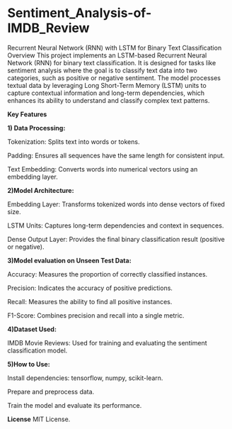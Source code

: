 # Sentiment_Analysis-of-IMDB_Review
Recurrent Neural Network (RNN) with LSTM for Binary Text Classification
Overview
This project implements an LSTM-based Recurrent Neural Network (RNN) for binary text classification. It is designed for tasks like sentiment analysis where the goal is to classify text data into two categories, such as positive or negative sentiment. The model processes textual data by leveraging Long Short-Term Memory (LSTM) units to capture contextual information and long-term dependencies, which enhances its ability to understand and classify complex text patterns.

**Key Features**

**1) Data Processing:**
   
Tokenization: Splits text into words or tokens.

Padding: Ensures all sequences have the same length for consistent input.

Text Embedding: Converts words into numerical vectors using an embedding layer.

**2)Model Architecture:**

Embedding Layer: Transforms tokenized words into dense vectors of fixed size.

LSTM Units: Captures long-term dependencies and context in sequences.

Dense Output Layer: Provides the final binary classification result (positive or negative).

**3)Model evaluation on Unseen Test Data:**

Accuracy: Measures the proportion of correctly classified instances.

Precision: Indicates the accuracy of positive predictions.

Recall: Measures the ability to find all positive instances.

F1-Score: Combines precision and recall into a single metric.

**4)Dataset Used:**

IMDB Movie Reviews: Used for training and evaluating the sentiment classification model.

**5)How to Use:**

Install dependencies: tensorflow, numpy, scikit-learn.

Prepare and preprocess data.

Train the model and evaluate its performance.

**License**
MIT License.
